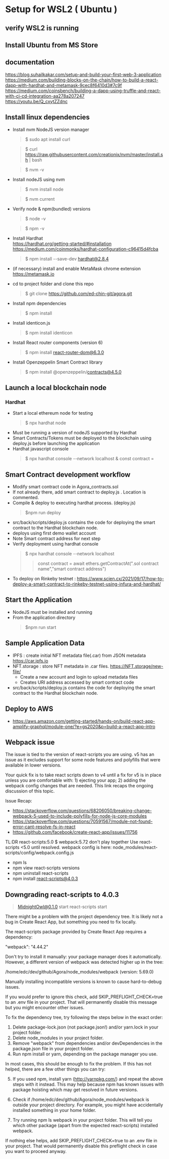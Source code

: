 # Setup for WSL2 ( Ubuntu )
## verify WSL2 is running
## Install Ubuntu from MS Store
## documentation
https://blog.suhailkakar.com/setup-and-build-your-first-web-3-application  
https://medium.com/building-blocks-on-the-chain/how-to-build-a-react-dapp-with-hardhat-and-metamask-9cec8f6410d3#7c9f  
https://medium.com/coinsbench/building-a-dapp-using-truffle-and-react-with-ci-cd-integration-aa278a207247  
https://youtu.be/Q_cxytZZdnc  

## Install linux dependencies
- Install nvm   NodeJS version manager
    > $ sudo apt install curl 

    > $ curl https://raw.githubusercontent.com/creationix/nvm/master/install.sh | bash
    
    > $ nvm -v

- Install nodeJS using nvm
    > $ nvm install node

    > $ nvm current
- Verify node & npm(bundled) versions
    > $ node -v  
    
    > $ npm -v  
- Install Hardhat   
    https://hardhat.org/getting-started/#installation  
    https://medium.com/coinmonks/hardhat-configuration-c96415d4fcba  
    > $ npm install --save-dev hardhat@2.8.4

- (if necessary) install and enable MetaMask chrome extension https://metamask.io

- cd to project folder and clone this repo
    > $ git clone https://github.com/ed-chin-git/agora.git

- Install npm dependencies 
    > $ npm install
- Install identicon.js
    > $ npm install identicon
- Install React router components  (version 6)
    > $ npm install react-router-dom@6.3.0
- Install Openzeppelin Smart Contract library
    > $ npm install @openzeppelin/contracts@4.5.0

## Launch a local blockchain node
### Hardhat 
+ Start a local ethereum node for testing
    > $ npx hardhat node
+ Must be running a version of nodeJS supported by Hardhat
+ Smart Contracts/Tokens must be deployed to the blockchain using deploy.js before launching the application
+ Hardhat javascript console
    > $ npx hardhat console --network localhost
    >& const contract = 

## Smart Contract development workflow
+ Modify smart contract code in Agora_contracts.sol
+ If not already there, add smart contract to deploy.js . Location is commented.
+ Compile & deploy to executing hardhat process. (deploy.js)
    > $npm run deploy
+ src/back/scripts/deploy.js contains the code for deploying the smart contract to the Hardhat blockchain node.
+ deploys using first demo wallet account 
+ Note Smart contract address for next step
+ Verify deployment using hardhat console
  > $ npx hardhat console --network localhost
  >>const contract = await ethers.getContractAt(".sol contract name","smart contract address")
+ To deploy on Rinkeby testnet : https://www.scien.cx/2021/09/17/how-to-deploy-a-smart-contract-to-rinkeby-testnet-using-infura-and-hardhat/

 
## Start the Application
+ NodeJS must be installed and running
+ From the application directory
    > $npm run start
## Sample Application Data
+ IPFS  : create initial NFT metadata file(.car) from JSON metadata https://car.ipfs.io 
+ NFT.storage  : store NFT metadata in .car files. https://NFT.storage/new-file/
    * Create a new account and login to upload metadata files
    * Creates URI address accessed by smart contract code
+ src/back/scripts/deploy.js contains the code for deploying the smart contract to the Hardhat blockchain node.

## Deploy to AWS
+ https://aws.amazon.com/getting-started/hands-on/build-react-app-amplify-graphql/module-one/?e=gs2020&p=build-a-react-app-intro  

## Webpack issue
The issue is tied to the version of react-scripts you are using. v5 has an issue as it excludes support for some node features and polyfills that were available in lower versions.

Your quick fix is to take react scripts down to v4 until a fix for v5 is in place unless you are comfortable with: 1) ejecting your app; 2) adding the webpack config changes that are needed. This link recaps the ongoing discussion of this topic.

Issue Recap:
+ https://stackoverflow.com/questions/68206050/breaking-change-webpack-5-used-to-include-polyfills-for-node-js-core-modules  
+ https://stackoverflow.com/questions/70591567/module-not-found-error-cant-resolve-fs-in-react  
+ https://github.com/facebook/create-react-app/issues/11756  

TL:DR   react-scripts:5.0 $ webpack:5.72 don't play together
Use react-scripts <5.0  until resolved.
webpack config is here: node_modules/react-scripts/config/webpack.config.js

+ npm ls
+ npm view react-scripts versions
+ npm uninstall react-scripts
+ npm install react-scripts@4.0.3

## Downgrading react-scripts to 4.0.3  
> MidnightOwl@0.1.0 start
> react-scripts start


There might be a problem with the project dependency tree.
It is likely not a bug in Create React App, but something you need to fix locally.

The react-scripts package provided by Create React App requires a dependency:

  "webpack": "4.44.2"

Don't try to install it manually: your package manager does it automatically.
However, a different version of webpack was detected higher up in the tree:

  /home/edc/dev/github/Agora/node_modules/webpack (version: 5.69.0) 

Manually installing incompatible versions is known to cause hard-to-debug issues.

If you would prefer to ignore this check, add SKIP_PREFLIGHT_CHECK=true to an .env file in your project.
That will permanently disable this message but you might encounter other issues.

To fix the dependency tree, try following the steps below in the exact order:

  1. Delete package-lock.json (not package.json!) and/or yarn.lock in your project folder.
  2. Delete node_modules in your project folder.
  3. Remove "webpack" from dependencies and/or devDependencies in the package.json file in your project folder.
  4. Run npm install or yarn, depending on the package manager you use.

In most cases, this should be enough to fix the problem.
If this has not helped, there are a few other things you can try:

  5. If you used npm, install yarn (http://yarnpkg.com/) and repeat the above steps with it instead.
     This may help because npm has known issues with package hoisting which may get resolved in future versions.

  6. Check if /home/edc/dev/github/Agora/node_modules/webpack is outside your project directory.
     For example, you might have accidentally installed something in your home folder.

  7. Try running npm ls webpack in your project folder.
     This will tell you which other package (apart from the expected react-scripts) installed webpack.

If nothing else helps, add SKIP_PREFLIGHT_CHECK=true to an .env file in your project.
That would permanently disable this preflight check in case you want to proceed anyway.